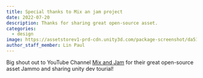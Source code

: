 ```yaml
---
title: Special thanks to Mix an jam project
date: 2022-07-20
description: Thanks for sharing great open-source asset.
categories:
  - design
image: https://assetstorev1-prd-cdn.unity3d.com/package-screenshot/da51d609-18bc-486b-b7f0-63525d23f958.webp
author_staff_member: Lin Paul
---
```

Big shout out to YouTube Channel 
[Mix and Jam](https://youtube.com/c/MixandJam) for their great open-source asset Jammo and sharing unity dev tourial!
